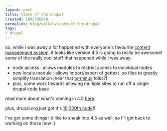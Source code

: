 ```yaml
--- 
layout: post
title: state of the drupal
created: 1092336049
permalink: blog/walkah/state-of-the-drupal
tags: 
- drupal
---
```

so, while i was away a *lot* happened with everyone's favourite <a href="http://www.drupal.org/">content management system</a>. it looks like version 4.5 is going to really be awesome! some of the really cool stuff that happened while i was away:

<ul>
<li>node access : allows modules to restrict access to individual nodes</li>
<li>new locale.module : allows import/export of gettext .po files to greatly simplify translation (hear that <a href="http://www.terminus1525.ca/">terminus</a> folks?)</li>
<li>plus, some work towards allowing multiple sites to run off a single drupal code base</li>
</ul>
read more about what's coming in 4.5 <a href="http://drupal.org/node/view/9652">here</a>.

plus, drupal.org just got it's <a href="http://drupal.org/node/view/10000">10,000th node</a>!!

i've got some things i'd like to sneak into 4.5 as well, so i'll get back to working on those now :)
